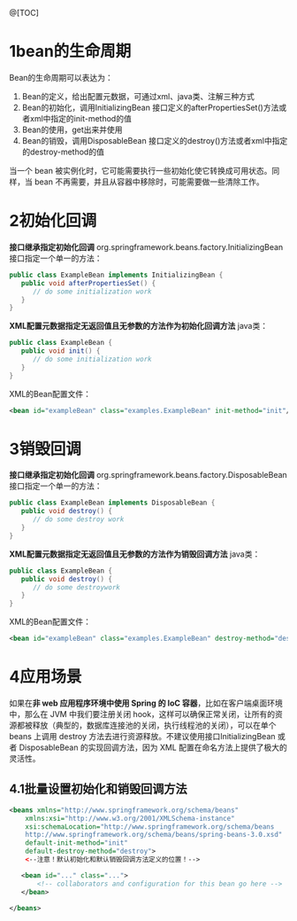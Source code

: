 ﻿@[TOC]
# 1bean的生命周期
Bean的生命周期可以表达为：
1. Bean的定义，给出配置元数据，可通过xml、java类、注解三种方式
2. Bean的初始化，调用InitializingBean 接口定义的afterPropertiesSet()方法或者xml中指定的init-method的值
3. Bean的使用，get出来并使用
4. Bean的销毁，调用DisposableBean 接口定义的destroy()方法或者xml中指定的destroy-method的值

当一个 bean 被实例化时，它可能需要执行一些初始化使它转换成可用状态。同样，当 bean 不再需要，并且从容器中移除时，可能需要做一些清除工作。
# 2初始化回调
**接口继承指定初始化回调**
org.springframework.beans.factory.InitializingBean 接口指定一个单一的方法：
```java
public class ExampleBean implements InitializingBean {
   public void afterPropertiesSet() {
      // do some initialization work
   }
}
```
**XML配置元数据指定无返回值且无参数的方法作为初始化回调方法**
java类：
```java
public class ExampleBean {
   public void init() {
      // do some initialization work
   }
}
```
XML的Bean配置文件：
```xml
<bean id="exampleBean" class="examples.ExampleBean" init-method="init"/>
```
# 3销毁回调
**接口继承指定初始化回调**
org.springframework.beans.factory.DisposableBean 接口指定一个单一的方法：
```java
public class ExampleBean implements DisposableBean {
   public void destroy() {
      // do some destroy work
   }
}
```
**XML配置元数据指定无返回值且无参数的方法作为销毁回调方法**
java类：
```java
public class ExampleBean {
   public void destroy() {
      // do some destroywork
   }
}
```
XML的Bean配置文件：
```xml
<bean id="exampleBean" class="examples.ExampleBean" destroy-method="destroy"/>
```
# 4应用场景
如果在**非 web 应用程序环境中使用 Spring 的 IoC 容器**，比如在客户端桌面环境中，那么在 JVM 中我们要注册关闭 hook，这样可以确保正常关闭，让所有的资源都被释放（典型的，数据库连接池的关闭，执行线程池的关闭），可以在单个 beans 上调用 destroy 方法去进行资源释放。不建议使用接口InitializingBean 或者 DisposableBean 的实现回调方法，因为 XML 配置在命名方法上提供了极大的灵活性。
## 4.1批量设置初始化和销毁回调方法
```xml
<beans xmlns="http://www.springframework.org/schema/beans"
    xmlns:xsi="http://www.w3.org/2001/XMLSchema-instance"
    xsi:schemaLocation="http://www.springframework.org/schema/beans
    http://www.springframework.org/schema/beans/spring-beans-3.0.xsd"
    default-init-method="init" 
    default-destroy-method="destroy">
    <--注意！默认初始化和默认销毁回调方法定义的位置！-->

   <bean id="..." class="...">
       <!-- collaborators and configuration for this bean go here -->
   </bean>

</beans>
```
